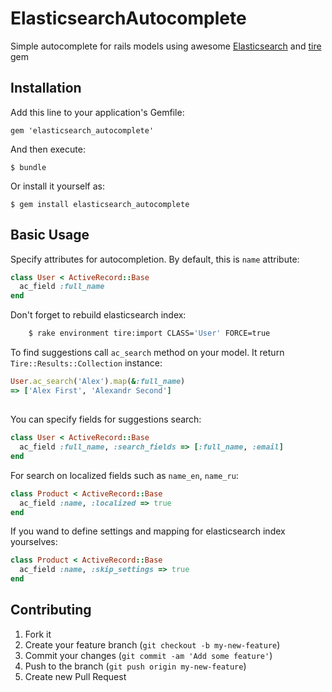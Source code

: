 # ElasticsearchAutocomplete

Simple autocomplete for rails models using awesome [Elasticsearch](http://www.elasticsearch.org/) and [tire](https://github.com/karmi/tire) gem

## Installation

Add this line to your application's Gemfile:

    gem 'elasticsearch_autocomplete'

And then execute:

    $ bundle

Or install it yourself as:

    $ gem install elasticsearch_autocomplete

## Basic Usage

Specify attributes for autocompletion. By default, this is `name` attribute:

```ruby
class User < ActiveRecord::Base
  ac_field :full_name
end
```

Don't forget to rebuild elasticsearch index:

```bash
    $ rake environment tire:import CLASS='User' FORCE=true
```

To find suggestions call `ac_search` method on your model. It return `Tire::Results::Collection` instance:

```ruby
User.ac_search('Alex').map(&:full_name)
=> ['Alex First', 'Alexandr Second']
```

##

You can specify fields for suggestions search:

```ruby
class User < ActiveRecord::Base
  ac_field :full_name, :search_fields => [:full_name, :email]
end
```

For search on localized fields such as `name_en`, `name_ru`:

```ruby
class Product < ActiveRecord::Base
  ac_field :name, :localized => true
end
```

If you wand to define settings and mapping for elasticsearch index yourselves:

```ruby
class Product < ActiveRecord::Base
  ac_field :name, :skip_settings => true
end
```

## Contributing

1. Fork it
2. Create your feature branch (`git checkout -b my-new-feature`)
3. Commit your changes (`git commit -am 'Add some feature'`)
4. Push to the branch (`git push origin my-new-feature`)
5. Create new Pull Request
